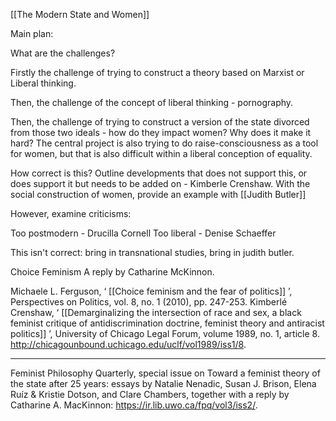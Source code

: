 
[[The Modern State and Women]]

Main plan:

What are the challenges?

Firstly the challenge of trying to construct a theory based on Marxist or Liberal thinking.

Then, the challenge of the concept of liberal thinking - pornography.

Then, the challenge of trying to construct a version of the state divorced from those two ideals - how do they impact women? Why does it make it hard? The central project is also trying to do raise-consciousness as a tool for women, but that is also difficult within a liberal conception of equality.

How correct is this? Outline developments that does not support this, or does support it but needs to be added on - Kimberle Crenshaw. With the social construction of women, provide an example with [[Judith Butler]]

However, examine criticisms: 

Too postmodern - Drucilla Cornell
Too liberal - Denise Schaeffer

This isn't correct: bring in transnational studies, bring in judith butler.

Choice Feminism
A reply by Catharine McKinnon.

Michaele L. Ferguson, ‘ [[Choice feminism and the fear of politics]] ’, Perspectives on Politics, vol. 8, no. 1 (2010), pp. 247-253.
Kimberlé Crenshaw, ‘ [[Demarginalizing the intersection of race and sex, a black feminist critique of antidiscrimination doctrine, feminist theory and antiracist politics]] ’, University of Chicago Legal Forum, volume 1989, no. 1, article 8. http://chicagounbound.uchicago.edu/uclf/vol1989/iss1/8.

---
Feminist Philosophy Quarterly, special issue on Toward a feminist theory of the state after 25 years: essays by Natalie Nenadic, Susan J. Brison, Elena Ruíz & Kristie Dotson, and Clare Chambers, together with a reply by Catharine A. MacKinnon: https://ir.lib.uwo.ca/fpq/vol3/iss2/.


